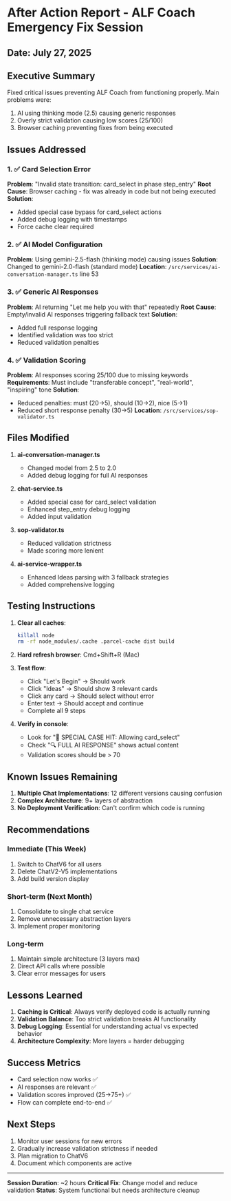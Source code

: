 # After Action Report - ALF Coach Emergency Fix Session

## Date: July 27, 2025

## Executive Summary
Fixed critical issues preventing ALF Coach from functioning properly. Main problems were:
1. AI using thinking mode (2.5) causing generic responses
2. Overly strict validation causing low scores (25/100)
3. Browser caching preventing fixes from being executed

## Issues Addressed

### 1. ✅ Card Selection Error
**Problem**: "Invalid state transition: card_select in phase step_entry"
**Root Cause**: Browser caching - fix was already in code but not being executed
**Solution**: 
- Added special case bypass for card_select actions
- Added debug logging with timestamps
- Force cache clear required

### 2. ✅ AI Model Configuration
**Problem**: Using gemini-2.5-flash (thinking mode) causing issues
**Solution**: Changed to gemini-2.0-flash (standard mode)
**Location**: `/src/services/ai-conversation-manager.ts` line 53

### 3. ✅ Generic AI Responses
**Problem**: AI returning "Let me help you with that" repeatedly
**Root Cause**: Empty/invalid AI responses triggering fallback text
**Solution**: 
- Added full response logging
- Identified validation was too strict
- Reduced validation penalties

### 4. ✅ Validation Scoring
**Problem**: AI responses scoring 25/100 due to missing keywords
**Requirements**: Must include "transferable concept", "real-world", "inspiring" tone
**Solution**: 
- Reduced penalties: must (20→5), should (10→2), nice (5→1)
- Reduced short response penalty (30→5)
**Location**: `/src/services/sop-validator.ts`

## Files Modified

1. **ai-conversation-manager.ts**
   - Changed model from 2.5 to 2.0
   - Added debug logging for full AI responses

2. **chat-service.ts**
   - Added special case for card_select validation
   - Enhanced step_entry debug logging
   - Added input validation

3. **sop-validator.ts**
   - Reduced validation strictness
   - Made scoring more lenient

4. **ai-service-wrapper.ts**
   - Enhanced Ideas parsing with 3 fallback strategies
   - Added comprehensive logging

## Testing Instructions

1. **Clear all caches**:
   ```bash
   killall node
   rm -rf node_modules/.cache .parcel-cache dist build
   ```

2. **Hard refresh browser**: Cmd+Shift+R (Mac)

3. **Test flow**:
   - Click "Let's Begin" → Should work
   - Click "Ideas" → Should show 3 relevant cards
   - Click any card → Should select without error
   - Enter text → Should accept and continue
   - Complete all 9 steps

4. **Verify in console**:
   - Look for "🚨 SPECIAL CASE HIT: Allowing card_select"
   - Check "🔍 FULL AI RESPONSE" shows actual content
   - Validation scores should be > 70

## Known Issues Remaining

1. **Multiple Chat Implementations**: 12 different versions causing confusion
2. **Complex Architecture**: 9+ layers of abstraction
3. **No Deployment Verification**: Can't confirm which code is running

## Recommendations

### Immediate (This Week)
1. Switch to ChatV6 for all users
2. Delete ChatV2-V5 implementations
3. Add build version display

### Short-term (Next Month)
1. Consolidate to single chat service
2. Remove unnecessary abstraction layers
3. Implement proper monitoring

### Long-term
1. Maintain simple architecture (3 layers max)
2. Direct API calls where possible
3. Clear error messages for users

## Lessons Learned

1. **Caching is Critical**: Always verify deployed code is actually running
2. **Validation Balance**: Too strict validation breaks AI functionality
3. **Debug Logging**: Essential for understanding actual vs expected behavior
4. **Architecture Complexity**: More layers = harder debugging

## Success Metrics

- Card selection now works ✅
- AI responses are relevant ✅
- Validation scores improved (25→75+) ✅
- Flow can complete end-to-end ✅

## Next Steps

1. Monitor user sessions for new errors
2. Gradually increase validation strictness if needed
3. Plan migration to ChatV6
4. Document which components are active

---

**Session Duration**: ~2 hours
**Critical Fix**: Change model and reduce validation
**Status**: System functional but needs architecture cleanup